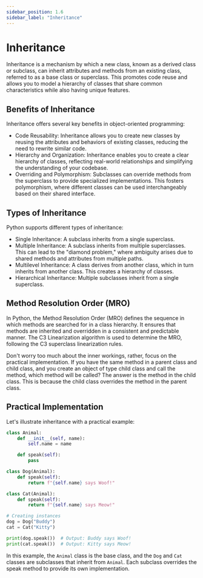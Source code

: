 ```yaml
---
sidebar_position: 1.6
sidebar_label: "Inheritance"
---
```


# Inheritance

Inheritance is a mechanism by which a new class, known as a derived class or subclass, can inherit attributes and methods from an existing class, referred to as a base class or superclass. This promotes code reuse and allows you to model a hierarchy of classes that share common characteristics while also having unique features.

## Benefits of Inheritance

Inheritance offers several key benefits in object-oriented programming:

- Code Reusability: Inheritance allows you to create new classes by reusing the attributes and behaviors of existing classes, reducing the need to rewrite similar code.
- Hierarchy and Organization: Inheritance enables you to create a clear hierarchy of classes, reflecting real-world relationships and simplifying the understanding of your codebase.
- Overriding and Polymorphism: Subclasses can override methods from the superclass to provide specialized implementations. This fosters polymorphism, where different classes can be used interchangeably based on their shared interface.

## Types of Inheritance

Python supports different types of inheritance:

- Single Inheritance: A subclass inherits from a single superclass.
- Multiple Inheritance: A subclass inherits from multiple superclasses. This can lead to the "diamond problem," where ambiguity arises due to shared methods and attributes from multiple paths.
- Multilevel Inheritance: A class derives from another class, which in turn inherits from another class. This creates a hierarchy of classes.
- Hierarchical Inheritance: Multiple subclasses inherit from a single superclass.

## Method Resolution Order (MRO)

In Python, the Method Resolution Order (MRO) defines the sequence in which methods are searched for in a class hierarchy. It ensures that methods are inherited and overridden in a consistent and predictable manner. The C3 Linearization algorithm is used to determine the MRO, following the C3 superclass linearization rules.

Don't worry too much about the inner workings, rather, focus on the practical implementation. If you have the same method in a parent class and child class, and you create an object of type child class and call the method, which method will be called? The answer is the method in the child class. This is because the child class overrides the method in the parent class.

## Practical Implementation

Let's illustrate inheritance with a practical example:

```python
class Animal:
    def __init__(self, name):
        self.name = name

    def speak(self):
        pass

class Dog(Animal):
    def speak(self):
        return f"{self.name} says Woof!"

class Cat(Animal):
    def speak(self):
        return f"{self.name} says Meow!"

# Creating instances
dog = Dog("Buddy")
cat = Cat("Kitty")

print(dog.speak())  # Output: Buddy says Woof!
print(cat.speak())  # Output: Kitty says Meow!
```

In this example, the `Animal` class is the base class, and the `Dog` and `Cat` classes are subclasses that inherit from `Animal`. Each subclass overrides the speak method to provide its own implementation.